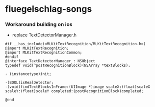# fluegelschlag-songs

### Workaround building on ios
- replace  TextDetectorManager.h

```
#if __has_include(<MLKitTextRecognition/MLKitTextRecognition.h>)
@import MLKitTextRecognition;
@import MLKitTextRecognitionCommon;
#endif
@interface TextDetectorManager : NSObject
typedef void(^postRecognitionBlock)(NSArray *textBlocks);

- (instancetype)init;

-(BOOL)isRealDetector;
-(void)findTextBlocksInFrame:(UIImage *)image scaleX:(float)scaleX scaleY:(float)scaleY completed:(postRecognitionBlock)completed;

@end
```